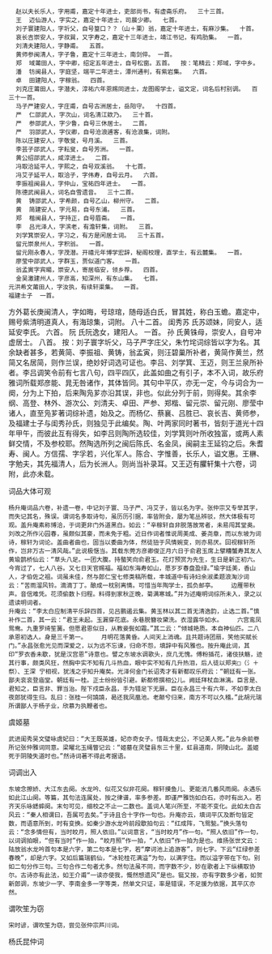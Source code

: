 <!-- { "loadSidebar": true } -->
      赵以夫长乐人，字用甫，嘉定十年进士，吏部尚书，有虚斋乐府。  三十三首。
      王  迈仙游人，字实之，嘉定十年进士，司晨少卿。  七首。
      刘子寰建阳人，字圻父，自号篁口？？（山＋栗）翁，嘉定十年进士，有麻沙集。  十首。
      哀长吉崇安人，字叔巽，又字寿之，嘉定十三年进士，靖江书记，有鸡肋集。  一首。
      刘清夫建阳人，字静甫。  五首。
      黄师参闽清人，字子鲁，嘉定十三年进士，南剑倅。 一首。
      郑  域莆田人，字中卿，绍定五年进士，自号松窗。五首。  按：笔精云：郑域，字中乡。
      潘  牥闽县人，字庭坚，端平二年进士，潭州通判，有紫岩集。  六首。
      卓  田建阳人，字稼翁。  四首。
      刘克庄莆田人，字潜夫，淳祐六年恩赐同进士，龙图阁学士，谥文定，词名后村别调。  百三十一首。
      马子严建安人，字庄甫，自号古洲居士，岳阳守。  十四首。
      严  仁邵武人，字次山，词名清江欸乃。  三十首。
      严  参邵武人，字少鲁，自号三休居士。  二首。
      严  羽邵武人，字仪卿，自号沧浪逋客，有沧浪集，词附。
      陈以庄建安人，字敬叟，号月溪。  三首。
      李芸子邵武人，字耘叟，自号芳洲。  一首。
      黄公绍邵武人，咸淳进土。  二首。
      冯取洽延平人，字熙之，自号双溪翁。  十七首。
      冯艾子延平人，取洽子，字伟寿，自号云月。  六首。
      李振祖闽县人，字仲山，宝祐四年进士。  一首。
      陈德武闽县人，词名自雪遗音。  三十二首。
      黄  铸邵武人，字希颜，自号乙山，柳州守。  二首。
      黄  简建安人，字元易，自号东浦。  三首。
      郑  楷闽县人，字持正，自号眉斋。  一首。
      李  吕光泽人，字滨老，有澹轩集，词附。  三首。
      刘学箕崇安人，字习之，有方是闲居士词。  三十五首。
      留元崇泉州人，字积翁。  一首。
      留元刚永春人，字茂潜。开禧元年博学宏辞，秘阁校理，直学士，有云麓集。  一首。
      廖莹中邵武人，字群玉，贾似道门客。  一首。
      翁孟寅字宾暘，崇安人，寄居临安，领乡荐。  四首。
      金吴激建州人，字彦高，知深州，有东山集。  七首。
    元洪希文莆田人，字汝执，有续轩渠集。  一首。
    福建士子  一首。
  方外葛长庚闽清人，字如晦，号琼琯，随母适白氏，冒其姓，称白玉蟾。嘉定中，赐号紫清明道真人，有海琼集，词附。  八十二首。
  闺秀苏  氏苏颂妹，同安人，适延安李氏。  六首。
      阮  氏阮逸女，建阳人。  一首。
      孙  氏黄铢母，崇安人，自号冲虚居士。  八首。
    按：刘子寰字圻父，马子严字庄父，朱竹垞词综皆以字为名。其余缺者甚多，若黄简、李振祖、黄铸，翁孟寅，则汪碧巢所补者，黄简作黄兰，然简又名居简，则作兰误，绝妙好词选可证也。李吕、刘学箕、王迈，则王兰泉所补者。李吕调笑令前有七言八句，四平四仄，此盖如曲之有引子，本不入词，故乐府雅词所载郑彦能、晁无咎诸作，其体皆同。其句中平仄，亦无一定，今与词合为一阕，分为上下拍，后来陶凫芗亦沿其误，非也。似此分列于前，则得矣。其余李纲、高登、林外、游次公、刘清夫、卓田、严参、郑楷、留元崇、留元刚、廖莹中诸人，直至凫芗著词综补遗，始及之。而杨亿、蔡襄、吕胜已、哀长吉、黄师参，及福建士子与闺秀孙氏，则独见于此编矣。陶、叶两家同时著书，皆刻于道光十四年甲午，而彼此互有得失，如李吕则陶所选较佳，刘学箕则叶所收独富，或两人素鲜交情，不及参校耶。然陶选所列之闽后陈氏、名金凤，闽嗣主王延钧之后。朱耆寿、闽人。方信孺、字孚若，兴化军人。陈合、字惟善，长乐人，谥文惠。王楙、字勉夫，其先福清人，后为长洲人。则尚当补录耳。又王迈有臞轩集十六卷，词附，此亦未载。

词品大体可观

    杨升庵词品六卷，补遗一卷，中记刘子寰、马子严、冯艾子，皆以名为字。张仲宗又专举其字，而失记其名，殊误。谓词名多取诗句，虽历历引据，率皆附会，屡为笔丛辨驳，然大体极有可观。盖升庵素称博洽，于词更非门外道黑白。如云：“辛稼轩自非脱落故常者，未易闯其堂奥。刘改之所作沁园春，虽颇似其豪，而未免于粗。近日作词者惟说周美成、姜尧章，而以东坡为词诗，稼轩为词论。盖曲者曲也，固当以委曲为体，然徒狃于风情婉变，则亦易厌。回视稼轩所作，岂非万古一清风哉。”此说极惬当。其载东莞方彦卿俊正月六日于俞君玉席上擘糟蟹寿其友人黄瑜鹊桥仙云：“草头八足。一团大腹。持螯笑向俞君玉。花灯预赏为先生，生日是新正初六。    今宵过了，七人八谷。又七日天官赐福。福如东海寿如山，愿岁岁春盘盈绿。”瑜字廷美，香山人，才伯佐之祖。词虽未佳，然与郎仁宝七修类稿所载，丰城道中有诗妇余淑柔题浪淘沙词云：“苦雨溜风铃。滴滴丁丁。酿成一枕别离情。可惜当年陶学士，孤负邮亭。    边雁带秋声。音信难凭。花须偷数卜归程。料得到家秋正晚，菊满寒城。”并为述庵明词综所未入，录之以遗读明词者。
    升庵云：“李太白应制清平乐辞四首，见吕鹏遏云集。黄玉林以其二首无清逸韵，止选二首。”慎补作二首，其一云：“君王未起。玉漏穿花底。永巷脱簪妆黛洗。衣湿露华如水。    六宫鸾凤鸳鸯。九重罗绮笙簧。但愿君恩似日，从教妾鬓如霜。”其二云：“倾城艳质。本自神仙匹。二八承恩初选人。身是三千第一。    月明花落黄昏。人间天上消魂。且共题诗团扇，笑他买赋长门。”永昌张愈光见而深爱之，以为远不忘谏，归命不怨，填辞中有风雅也。按升庵此词，其印“罗衣香未歇，犹是汉宫恩”诗意也。譬之东坡水调歌头，庶几无愧。傅粉插花，诸伎扶觞，迹其行事，颇类风狂，然胸中实不知有几斗热血，眼中实不知有几升热泪，后人徒以郑夹□（氵＋祭）、王深 宁相视，犹浅之乎知升庵矣。光泽何金门长诏秀才有新都叹乐府云：“朝廷有一张。鄙夫衮衮登庙堂。朝廷有一桂。正士纷纷皆引避。新都修撰相公儿。阙廷拜杖血淋漓。臣言是、君知之，臣言非、罪当治。陛下戍臣永昌，手为错足下无扉。臣在永昌三十有六年，不如李太白夜郎犹得生归。乱曰：张桂一何譊譊，曷还我凤凰池。老颠兮归来，南方不可以久稽。”此胡元瑞所谓鄙人于杨子业，欣慕为执鞭者也。

虞姬墓

    武进闺秀吴文璧咏虞妃曰：“大王既英雄，妃亦奇女子。惜哉太史公，不记美人死。”此与余前卷所记张仲雅词同意。梁曜北玉绳瞥记云：“姬墓在灵璧县东三十里，虹县道南，阴陵山北。盖姬死于阴陵失道时也。”然诗词著不得此考据语。

词调出入

    东坡念擦娇、大江东去阕。水龙吟、似花又似非花阕。稼轩摸鱼儿、更能消几番风雨阕。永遇乐如此江山阕。等篇，其句法连属处，按之律谱，率多参差。即谨严雅饬如白石，亦时有出入。若齐天乐咏蟋蟀阕。末句可见，细校之不止一二数也。盖词人笔兴所至，不能不变化。此如太白古风云：“秦人相谓曰，吾属可去矣。”于诗且合十字作一句也。升庵亦云，填词平仄及断句皆定数，而语意所到，时有变换。如秦少游水龙吟前段歇拍句云：“红成阵，飞鸳甃。”换头落句云：“念多情但有，当时皎月，照人依旧。”以词意言，“当时皎月”作一句。“照人依旧”作一句，以词调拍眼，“但有当时”作一拍，“皎月照”作一拍，“人依旧”作一拍为是也。维扬张世文云：陆放翁水龙吟首句本是六字，第二句本是七字，若“摩诃池上追游客”，则七字。下云“红绿参差春晚”，却是六字。又如后篇瑞鹤仙，“冰轮桂花满溢”为句，以满字住。而以溢字带在下句。别如二句分作三句。三句合作二句者尤多。然句法虽不同，而字数不少，妙在歌者上下纵横取协尔。古诗亦有此法，如王介甫“一读亦使我，慨然想遗风”是也。铤又按，亦有字数多少者，如贺新郎调，东坡少一字、李南金多一字等类，然单文只证，率是错误，不足援为依据，其平仄亦然。

谓吹笙为窃

    宋时谚，谓吹笙为窃，尝见张仲宗芦川词。

杨氏昆仲词

